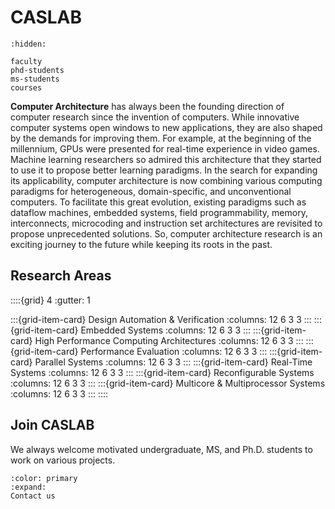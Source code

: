 # CASLAB

```{toctree}
:hidden:

faculty
phd-students
ms-students
courses

```

**Computer Architecture** has always been the founding direction of computer research since the invention of computers. While innovative computer systems open windows to new applications, they are also shaped by the demands for improving them. For example, at the beginning of the millennium, GPUs were presented for real-time experience in video games. Machine learning researchers so admired this architecture that they started to use it to propose better learning paradigms. In the search for expanding its applicability, computer architecture is now combining various computing paradigms for heterogeneous, domain-specific, and unconventional  computers. To facilitate this great evolution, existing paradigms such as dataflow machines, embedded systems, field programmability, memory, interconnects, microcoding and instruction set architectures are revisited to propose unprecedented solutions. So, computer architecture research is an exciting journey to the future while keeping its roots in the past.

## Research Areas

::::{grid} 4
:gutter: 1

:::{grid-item-card} Design Automation & Verification
:columns: 12 6 3 3
:::
:::{grid-item-card} Embedded Systems
:columns: 12 6 3 3
:::
:::{grid-item-card} High Performance Computing Architectures
:columns: 12 6 3 3
:::
:::{grid-item-card} Performance Evaluation
:columns: 12 6 3 3
:::
:::{grid-item-card} Parallel Systems
:columns: 12 6 3 3
:::
:::{grid-item-card} Real-Time Systems
:columns: 12 6 3 3
:::
:::{grid-item-card} Reconfigurable Systems
:columns: 12 6 3 3
:::
:::{grid-item-card} Multicore & Multiprocessor Systems
:columns: 12 6 3 3
:::
::::

## Join CASLAB

We always welcome motivated undergraduate, MS, and Ph.D. students to work on various projects.

```{button-link} faculty
:color: primary
:expand:
Contact us
```
